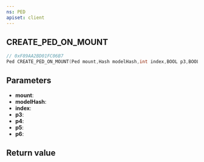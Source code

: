 ```yaml
---
ns: PED
apiset: client
---
```

## CREATE_PED_ON_MOUNT

```c
// 0xF89AA2BD01FC06B7
Ped CREATE_PED_ON_MOUNT(Ped mount,Hash modelHash,int index,BOOL p3,BOOL p4,BOOL p5,BOOL p6);
```


## Parameters
* **mount**:
* **modelHash**:
* **index**:
* **p3**:
* **p4**:
* **p5**:
* **p6**:

## Return value